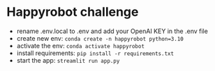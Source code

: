 # Happyrobot challenge
- rename .env.local to .env and add your OpenAI KEY in the .env file
- create new env: `conda create -n happyrobot python=3.10`
- activate the env: `conda activate happyrobot`
- install requirements: `pip install -r requirements.txt`
- start the app: `streamlit run app.py`
